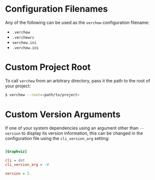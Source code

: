 # Configuration Filenames

Any of the following can be used as the `verchew` configuration filename:

* `.verchew`
* `.verchewrc`
* `verchew.ini`
* `.verchew.ini`

# Custom Project Root

To call `verchew` from an arbitrary directory, pass it the path to the root of your project:

```sh
$ verchew --root=<path/to/project>
```

# Custom Version Arguments

If one of your system dependencies using an argument other than `--version` to display its version information, this can be changed in the configuration file using the `cli_version_arg` setting:

```ini

[Graphviz]

cli = dot
cli_version_arg = -V

version = 2.

```
